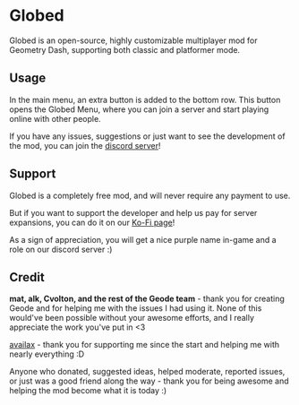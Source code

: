 # Globed

Globed is an open-source, highly customizable multiplayer mod for Geometry Dash, supporting both classic and platformer mode.

## Usage

In the main menu, an extra button is added to the bottom row. This button opens the Globed Menu, where you can join a server and start playing online with other people.

If you have any issues, suggestions or just want to see the development of the mod, you can join the [discord server](https://discord.gg/d56q5Dkdm3)!

## Support

Globed is a <cg>completely free</c> mod, and will never require any payment to use.

But if you want to support the developer and help us pay for server expansions, you can do it on our [Ko-Fi page](https://ko-fi.com/globed)!

As a sign of appreciation, you will get a nice <ca>purple</c> name in-game and a role on our discord server :)

## Credit

**mat, alk, Cvolton, and the rest of the Geode team** - thank you for creating Geode and for helping me with the issues I had using it. None of this would've been possible without your awesome efforts, and I really appreciate the work you've put in <3

[availax](https://availax.xyz/) - thank you for supporting me since the start and helping me with nearly everything :D

Anyone who donated, suggested ideas, helped moderate, reported issues, or just was a good friend along the way - thank you for being awesome and helping the mod become what it is today :)